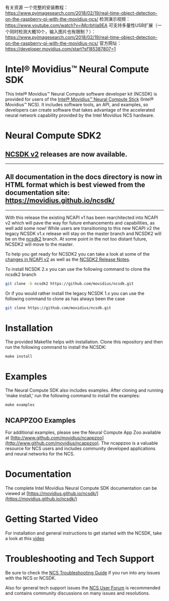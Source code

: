 有关资源
一个完整的安装教程：https://www.pyimagesearch.com/2018/02/19/real-time-object-detection-on-the-raspberry-pi-with-the-movidius-ncs/
检测演示视频： https://www.youtube.com/watch?v=jMcrbhIa9EA
可支持多量性USB扩展（一个同时检测大概10个，输入图片也有限制？）：https://www.pyimagesearch.com/2018/02/19/real-time-object-detection-on-the-raspberry-pi-with-the-movidius-ncs/
官方网址：https://developer.movidius.com/start?sf185387807=1

# Intel® Movidius™ Neural Compute SDK
This Intel® Movidius™ Neural Compute software developer kit (NCSDK) is provided for users of the [Intel® Movidius™ Neural Compute Stick](https://developer.movidius.com/) (Intel® Movidius™ NCS). It includes software tools, an API, and examples, so developers can create software that takes advantage of the accelerated neural network capability provided by the Intel Movidius NCS hardware.

# Neural Compute SDK2
## [NCSDK v2](https://github.com/movidius/ncsdk/releases) releases are now available. 

-------
All documentation in the docs directory is now in HTML format which is **best viewed from the documentation site: https://movidius.github.io/ncsdk/** 
-------
-------
With this release the existing NCAPI v1 has been rearchitected into NCAPI v2 which will pave the way for future enhancements and capabilities, as well add some now!  While users are transitioning to this new NCAPI v2 the legacy NCSDK v1.x release will stay on the master branch and NCSDK2 will be on the [ncsdk2](https://github.com/movidius/ncsdk/tree/ncsdk2) branch.  At some point in the not too distant future, NCSDK2 will move to the master.

To help you get ready for NCSDK2 you can take a look at some of the [changes in NCAPI v2](https://movidius.github.io/ncsdk/ncapi/readme.html) as well as the [NCSDK2 Release Notes](https://movidius.github.io/ncsdk/release_notes.html).

To install NCSDK 2.x you can use the following command to clone the ncsdk2 branch
```bash 
git clone -b ncsdk2 https://github.com/movidius/ncsdk.git
```
Or if you would rather install the legacy NCSDK 1.x you can use the following command to clone as has always been the case
```bash 
git clone https://github.com/movidius/ncsdk.git
```

# Installation
The provided Makefile helps with installation. Clone this repository and then run the following command to install the NCSDK:

```
make install
```

# Examples
The Neural Compute SDK also includes examples. After cloning and running 'make install,' run the following command to install the examples:
```
make examples
```

## NCAPPZOO Examples
For additional examples, please see the Neural Compute App Zoo available at [http://www.github.com/movidius/ncappzoo](http://www.github.com/movidius/ncappzoo). The ncappzoo is a valuable resource for NCS users and includes community developed applications and neural networks for the NCS.

# Documentation
The complete Intel Movidius Neural Compute SDK documentation can be viewed at [https://movidius.github.io/ncsdk/](https://movidius.github.io/ncsdk/)

# Getting Started Video
For installation and general instructions to get started with the NCSDK, take a look at this [video](https://www.youtube.com/watch?v=fESFVNcQVVA)

# Troubleshooting and Tech Support
Be sure to check the [NCS Troubleshooting Guide](https://ncsforum.movidius.com/discussion/370/intel-ncs-troubleshooting-help-and-guidelines#latest) if you run into any issues with the NCS or NCSDK.

Also for general tech support issues the [NCS User Forum](https://developer.movidius.com/forums) is recommended and contains community discussions on many issues and resolutions.
